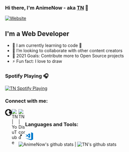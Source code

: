 ### Hi there, I'm AnimeNow - aka [TN][website] 👋

[![Website](https://img.shields.io/website?label=toon-nation.ml&style=for-the-badge&url=https%3A%2F%2Ftoon-nation.ml)](https://toon-nation.ml)

## I'm a Web Developer

- 🔭 I am currently learning to code 🤣
- 👯 I’m looking to collaborate with other content creators
- 🥅 2021 Goals: Contribute more to Open Source projects
- ⚡ Fun fact: I love to draw


### Spotify Playing 🎧

[<img src="https://now-playing-codestackr.vercel.app/api/spotify-playing" alt="TN Spotify Playing" width="350" />](https://open.spotify.com/user/d0tx4051ixw3kt8zbritr5fjz)

### Connect with me:

[<img align="left" alt="toon-nation.ml" width="22px" src="https://raw.githubusercontent.com/iconic/open-iconic/master/svg/globe.svg" />][website]
[<img align="left" alt="TN | YouTube" width="22px" src="https://cdn.jsdelivr.net/npm/simple-icons@v3/icons/youtube.svg" />][youtube]
[<img align="left" alt="TN | Discord" width="22px" src="https://cdn.jsdelivr.net/npm/simple-icons@v3/icons/discord.svg" />][discord]
<br />


[website]: https://toon-nation.ml
[youtube]: https://www.youtube.com/channel/UCxZXQLDPaslJ9vGPk-KKXAQ
[discord]: https://discord.gg/rbTXqdq


### Languages and Tools:

- <img align="left" alt="Visual Studio Code" width="26px" src="https://raw.githubusercontent.com/github/explore/80688e429a7d4ef2fca1e82350fe8e3517d3494d/topics/visual-studio-code/visual-studio-code.png" />


![AnimeNow's github stats](https://github-readme-stats.vercel.app/api?username=animenow&show_icons=true&theme=radical&include_all_commits=true) | ![TN's github stats](https://github-readme-stats.vercel.app/api/top-langs/?username=animenow&theme=radical&layout=compact)

